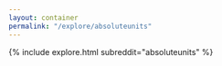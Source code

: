 ```yaml
---
layout: container
permalink: "/explore/absoluteunits"
---
```


<link rel="stylesheet" type="text/css" href="/static/css/explore.css">
{% include explore.html subreddit="absoluteunits" %}
